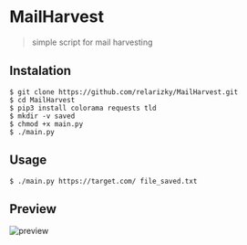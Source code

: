 # MailHarvest

> simple script for mail harvesting

## Instalation

```
$ git clone https://github.com/relarizky/MailHarvest.git
$ cd MailHarvest
$ pip3 install colorama requests tld
$ mkdir -v saved
$ chmod +x main.py
$ ./main.py
```

## Usage
```
$ ./main.py https://target.com/ file_saved.txt
```

## Preview

![preview](https://github.com/relarizky/MailHarvest/blob/master/img/screenshit.png?raw=true)


